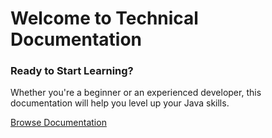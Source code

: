 <div class="text-center">
<h1>Welcome to Technical Documentation</h1>

<h3>Ready to Start Learning?</h3>

<p>Whether you're a beginner or an experienced developer, this documentation will help you level up your Java skills.</p>

<p><a href="java/basics/keywords" class="md-button md-button--primary">Browse Documentation</a></p>

</div>

